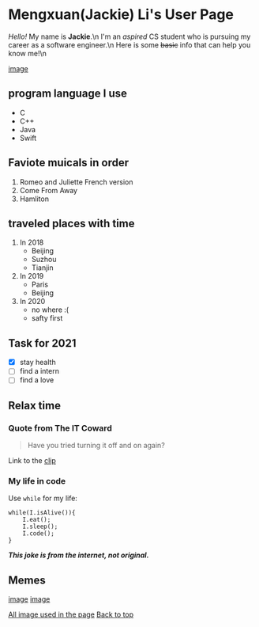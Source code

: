 # Mengxuan(Jackie) Li's User Page

*Hello!* My name is **Jackie**.\n
I'm an *aspired* CS student who is pursuing my career as a software engineer.\n
Here is some ~~basic~~ info that can help you know me!\n

[image](./image/welcomeCat.jpg)

## program language I use

- C
- C++
- Java
- Swift

## Faviote muicals in order

1. Romeo and Juliette French version
2. Come From Away
3. Hamliton

## traveled places with time

1. In 2018
   - Beijing
   - Suzhou
   - Tianjin
2. In 2019
   - Paris
   - Beijing
3. In 2020
   - no where :(
   - safty first

## Task for 2021

- [x] stay health
- [ ] find a intern
- [ ] find a love

## Relax time

### Quote from The IT Coward

>Have you tried turning it off and on again?

Link to the [clip](https://www.youtube.com/watch?v=5UT8RkSmN4k)

### My life in code

Use `while` for my life:

```
while(I.isAlive()){
    I.eat();
    I.sleep();
    I.code();
}
```

***This joke is from the internet, not original.***

## Memes

[image](./image/Meme1.png)
[image](./image/Meme2.jpg)

[All image used in the page](./image)
[Back to top](#mengxuanjackie-lis-user-page)
